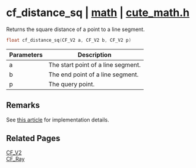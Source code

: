 # cf_distance_sq | [math](https://github.com/RandyGaul/cute_framework/blob/master/docs/math/README.md) | [cute_math.h](https://github.com/RandyGaul/cute_framework/blob/master/include/cute_math.h)

Returns the square distance of a point to a line segment.

```cpp
float cf_distance_sq(CF_V2 a, CF_V2 b, CF_V2 p)
```

Parameters | Description
--- | ---
a | The start point of a line segment.
b | The end point of a line segment.
p | The query point.

## Remarks

See [this article](https://randygaul.github.io/math/collision-detection/2014/07/01/Distance-Point-to-Line-Segment.html) for implementation details.

## Related Pages

[CF_V2](https://github.com/RandyGaul/cute_framework/blob/master/docs/math/cf_v2.md)  
[CF_Ray](https://github.com/RandyGaul/cute_framework/blob/master/docs/math/cf_ray.md)  
